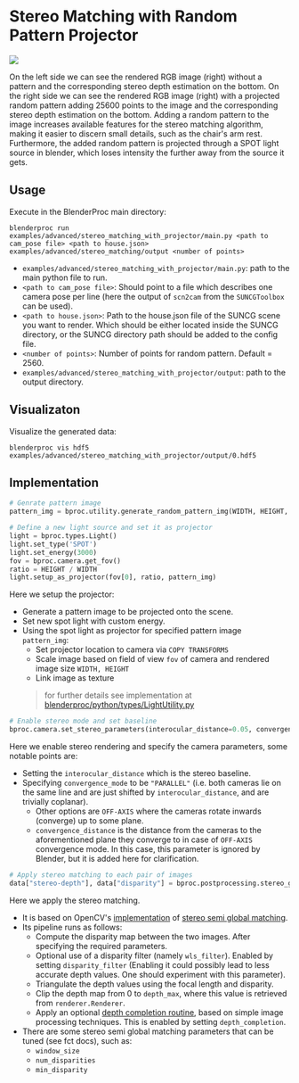 # Stereo Matching with Random Pattern Projector 
![](../../../images/stereo_with_projector.png)

On the left side we can see the rendered RGB image (right) without a pattern and the corresponding stereo depth estimation on the bottom. 
On the right side we can see the rendered RGB image (right) with a projected random pattern adding 25600 points to the image and the corresponding stereo depth estimation on the bottom. 
Adding a random pattern to the image increases available features for the stereo matching algorithm, making it easier to discern small details, such as the chair's arm rest. 
Furthermore, the added random pattern is projected through a SPOT light source in blender, which loses intensity the further away from the source it gets. 

## Usage

Execute in the BlenderProc main directory:

```
blenderproc run examples/advanced/stereo_matching_with_projector/main.py <path to cam_pose file> <path to house.json> examples/advanced/stereo_matching/output <number of points>
```

* `examples/advanced/stereo_matching_with_projector/main.py`: path to the main python file to run.
* `<path to cam_pose file>`: Should point to a file which describes one camera pose per line (here the output of `scn2cam` from the `SUNCGToolbox` can be used).
* `<path to house.json>`: Path to the house.json file of the SUNCG scene you want to render. Which should be either located inside the SUNCG directory, or the SUNCG directory path should be added to the config file.
* `<number of points>`: Number of points for random pattern. Default = 2560.
* `examples/advanced/stereo_matching_with_projector/output`: path to the output directory.

## Visualizaton
Visualize the generated data:
```
blenderproc vis hdf5 examples/advanced/stereo_matching_with_projector/output/0.hdf5
```

## Implementation

```python
# Genrate pattern image
pattern_img = bproc.utility.generate_random_pattern_img(WIDTH, HEIGHT, args.points)

# Define a new light source and set it as projector
light = bproc.types.Light()
light.set_type('SPOT')
light.set_energy(3000)
fov = bproc.camera.get_fov()
ratio = HEIGHT / WIDTH
light.setup_as_projector(fov[0], ratio, pattern_img)
```
Here we setup the projector: 
* Generate a pattern image to be projected onto the scene. 
* Set new spot light with custom energy. 
* Using the spot light as projector for specified pattern image `pattern_img`: 
  * Set projector location to camera via `COPY TRANSFORMS`
  * Scale image based on field of view `fov` of camera and rendered image size `WIDTH, HEIGHT`
  * Link image as texture
  > for further details see implementation at [blenderproc/python/types/LightUtility.py](blenderproc/python/types/LightUtility.py)

```python
# Enable stereo mode and set baseline
bproc.camera.set_stereo_parameters(interocular_distance=0.05, convergence_mode="PARALLEL")
```

Here we enable stereo rendering and specify the camera parameters, some notable points are:
* Setting the `interocular_distance` which is the stereo baseline.
* Specifying `convergence_mode` to be `"PARALLEL"` (i.e. both cameras lie on the same line and are just shifted by `interocular_distance`, and are trivially coplanar).
    * Other options are `OFF-AXIS` where the cameras rotate inwards (converge) up to some plane.  
  * `convergence_distance` is the distance from the cameras to the aforementioned plane they converge to in case of `OFF-AXIS` convergence mode. In this case, this parameter is ignored by Blender, but it is added here for clarification.

```python
# Apply stereo matching to each pair of images
data["stereo-depth"], data["disparity"] = bproc.postprocessing.stereo_global_matching(data["colors"], disparity_filter=False)
```

Here we apply the stereo matching.
* It is based on OpenCV's [implementation](https://docs.opencv.org/2.4/modules/calib3d/doc/camera_calibration_and_3d_reconstruction.html?highlight=sgbm#stereosgbm-stereosgbm) of [stereo semi global matching](https://elib.dlr.de/73119/1/180Hirschmueller.pdf).
* Its pipeline runs as follows:
    * Compute the disparity map between the two images. After specifying the required parameters.
    * Optional use of a disparity filter (namely `wls_filter`). Enabled by setting `disparity_filter` (Enabling it could possibly lead to less accurate depth values. One should experiment with this parameter).
    * Triangulate the depth values using the focal length and disparity.
    * Clip the depth map from 0 to `depth_max`, where this value is retrieved from `renderer.Renderer`.
    * Apply an optional [depth completion routine](https://github.com/kujason/ip_basic/blob/master/ip_basic/depth_map_utils.py), based on simple image processing techniques. This is enabled by setting `depth_completion`.
* There are some stereo semi global matching parameters that can be tuned (see fct docs), such as:
    * `window_size`
    * `num_disparities`
    * `min_disparity`